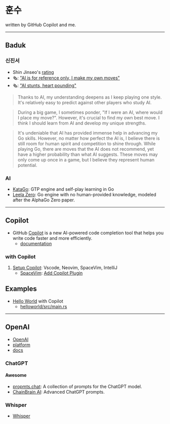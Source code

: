 # 훈수

written by GitHub Copilot and me.

---

## Baduk

### 신진서

- Shin Jinseo's [rating](https://www.goratings.org/en/players/1313.html)
- 🗞️: ["AI is for reference only, I make my own moves"](https://www.hankyung.com/life/article/2022030167811)
- 🗞️: ["AI stunts, heart pounding"](https://www.mk.co.kr/news/society/9775037)

> Thanks to AI, my understanding deepens as I keep playing one style. It's relatively easy to predict against other players who study AI. 

> During a big game, I sometimes ponder, "If I were an AI, where would I place my move?". However, it's crucial to find my own best move. I think I should learn from AI and develop my unique strengths.

> It's undeniable that AI has provided immense help in advancing my Go skills. However, no matter how perfect the AI is, I believe there is still room for human spirit and competition to shine through. While playing Go, there are moves that the AI does not recommend, yet have a higher probability than what AI suggests. These moves may only come up once in a game, but I believe they represent human potential.


### AI

- [KataGo](https://github.com/lightvector/KataGo): GTP engine and self-play learning in Go
- [Leela Zero](https://github.com/leela-zero/leela-zero): Go engine with no human-provided knowledge, modeled after the AlphaGo Zero paper.

---

## Copilot

- GitHub [Copilot](https://copilot.github.com/) is a new AI-powered code completion tool that helps you write code faster and more efficiently.
  - [documentation](https://docs.github.com/en/copilot)

### with Copilot

1. [Setup Copilot](docs/setup.md): Vscode, Neovim, SpaceVim, IntelliJ
   - [SpaceVim](docs/setup.md#spacevim): [Add Copilot Plugin](docs/setup.md#add-copilot-plugin)

## Examples

- [Hello World](src/rust/helloworld/README.md) with Copilot
  - [helloworld/src/main.rs](src/rust/helloworld/src/main.rs)

---

## OpenAI

- [OpenAI](https://openai.com/)
- [platform](https://platform.openai.com)
- [docs](https://platform.openai.com/docs)   

### ChatGPT

#### Awesome

- [propmts.chat](https://prompts.chat): A collection of prompts for the ChatGPT model.
- [ChainBrain AI](https://chainbrain.ai): Advanced ChatGPT prompts.

### Whisper

- [Whisper](https://whisper.ai/)
